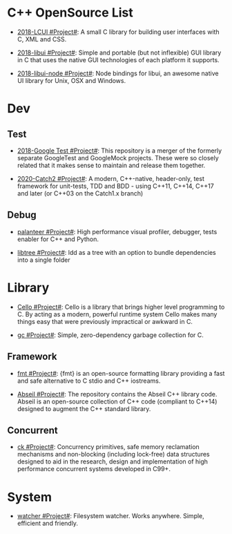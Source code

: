 # C++ OpenSource List

- [2018-LCUI #Project#](https://github.com/lc-soft/LCUI): A small C library for building user interfaces with C, XML and CSS.

- [2018-libui #Project#](https://github.com/andlabs/libui): Simple and portable (but not inflexible) GUI library in C that uses the native GUI technologies of each platform it supports.

- [2018-libui-node #Project#](https://github.com/parro-it/libui-node): Node bindings for libui, an awesome native UI library for Unix, OSX and Windows.

# Dev

## Test

- [2018-Google Test #Project#](https://github.com/google/googletest): This repository is a merger of the formerly separate GoogleTest and GoogleMock projects. These were so closely related that it makes sense to maintain and release them together.

- [2020-Catch2 #Project#](https://github.com/catchorg/Catch2): A modern, C++-native, header-only, test framework for unit-tests, TDD and BDD - using C++11, C++14, C++17 and later (or C++03 on the Catch1.x branch)

## Debug

- [palanteer #Project#](https://github.com/dfeneyrou/palanteer): High performance visual profiler, debugger, tests enabler for C++ and Python.

- [libtree #Project#](https://github.com/haampie/libtree): ldd as a tree with an option to bundle dependencies into a single folder

# Library

- [Cello #Project#](http://libcello.org/): Cello is a library that brings higher level programming to C. By acting as a modern, powerful runtime system Cello makes many things easy that were previously impractical or awkward in C.

- [gc #Project#](https://github.com/mkirchner/gc): Simple, zero-dependency garbage collection for C.

## Framework

- [fmt #Project#](https://github.com/fmtlib/fmt): {fmt} is an open-source formatting library providing a fast and safe alternative to C stdio and C++ iostreams.

- [Abseil #Project#](https://github.com/abseil/abseil-cpp#quickstart): The repository contains the Abseil C++ library code. Abseil is an open-source collection of C++ code (compliant to C++14) designed to augment the C++ standard library.

## Concurrent

- [ck #Project#](https://github.com/concurrencykit/ck): Concurrency primitives, safe memory reclamation mechanisms and non-blocking (including lock-free) data structures designed to aid in the research, design and implementation of high performance concurrent systems developed in C99+.

# System

- [watcher #Project#](https://github.com/e-dant/watcher): Filesystem watcher. Works anywhere. Simple, efficient and friendly.

